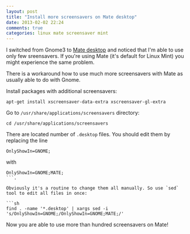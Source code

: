 ```yaml
---
layout: post
title: "Install more screensavers on Mate desktop"
date: 2013-02-02 22:24
comments: true
categories: linux mate screensaver mint
---
```


I switched from Gnome3 to [Mate desktop](http://mate-desktop.org/)
and noticed that I'm able to use only few sreensavers.
If you're using Mate (it's default for Linux Mint) you might experience the same problem.

There is a workaround how to use much more screensavers with Mate as usually able
to do with Gnome.

Install packages with additional screensavers:

```
apt-get install xscreensaver-data-extra xscreensaver-gl-extra
```

Go to `/usr/share/applications/screensavers` directory:

```
cd /usr/share/applications/screensavers
```

There are located number of `.desktop` files. You should edit them by replacing the line

```
OnlyShowIn=GNOME;
```

with

```
OnlyShowIn=GNOME;MATE;
```.

Obviously it's a routine to change them all manually. So use `sed` tool to edit all files in once:

```sh
find . -name '*.desktop' | xargs sed -i 's/OnlyShowIn=GNOME;/OnlyShowIn=GNOME;MATE;/'
```


Now you are able to use more than hundred screensavers on Mate!
